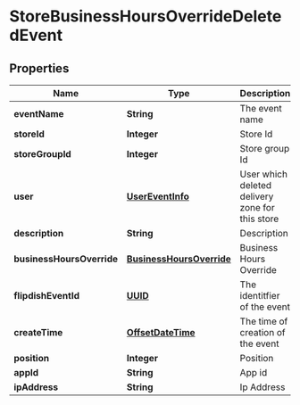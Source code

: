 
# StoreBusinessHoursOverrideDeletedEvent

## Properties
Name | Type | Description | Notes
------------ | ------------- | ------------- | -------------
**eventName** | **String** | The event name |  [optional]
**storeId** | **Integer** | Store Id |  [optional]
**storeGroupId** | **Integer** | Store group Id |  [optional]
**user** | [**UserEventInfo**](UserEventInfo.md) | User which deleted delivery zone for this store |  [optional]
**description** | **String** | Description |  [optional]
**businessHoursOverride** | [**BusinessHoursOverride**](BusinessHoursOverride.md) | Business Hours Override |  [optional]
**flipdishEventId** | [**UUID**](UUID.md) | The identitfier of the event |  [optional]
**createTime** | [**OffsetDateTime**](OffsetDateTime.md) | The time of creation of the event |  [optional]
**position** | **Integer** | Position |  [optional]
**appId** | **String** | App id |  [optional]
**ipAddress** | **String** | Ip Address |  [optional]



